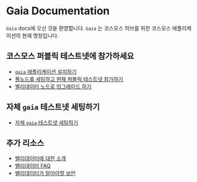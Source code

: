 <!-- markdown-link-check-disable -->
# Gaia Documentation

`Gaia` docs에 오신 것을 환영합니다. `Gaia` 는 코스모스 허브를 위한 코스모스 애플리케이션의 현재 명칭입니다.

## 코스모스 퍼블릭 테스트넷에 참가하세요

- [`gaia` 애플리케이션 설치하기](./gaia-tutorials/installation.md)
- [풀노드를 세팅하고 현재 퍼블릭 테스트넷 참가하기](./gaia-tutorials/join-testnet.md)
- [벨리데이터 노드로 업그레이드 하기](./validators/validator-setup.md)

## 자체 `gaia` 테스트넷 세팅하기

- [자체 `gaia` 테스트넷 세팅하기](./gaia-tutorials/deploy-testnet.md)

## 추가 리소스

- [밸리데이터에 대한 소개](./validators/overview.md)
- [밸리데이터 FAQ](./validators/validator-faq.md)
- [밸리데이터가 알아야할 보안](./validators/security.md)

<!-- markdown-link-check-enable -->